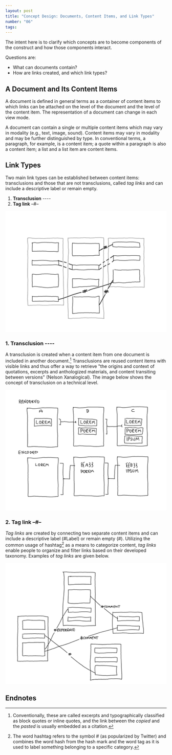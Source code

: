 ```yaml
---
layout: post
title: "Concept Design: Documents, Content Items, and Link Types"
number: "06"
tags:
---
```


The intent here is to clarify which concepts are to become components of the construct and how those components interact.

Questions are:
- What can documents contain?
- How are links created, and which link types?

## A Document and Its Content Items

A document is defined in general terms as a container of content items to which links can be attached on the level of the document and the level of the content item. The representation of a document can change in each view mode.

A document can contain a single or multiple content items which may vary in modality (e.g., text, image, sound). Content items may vary in modality and may be further distinguished by type. In conventional terms, a paragraph, for example, is a content item; a quote within a paragraph is also a content item; a list and a list item are content items.

## Link Types

Two main link types can be established between content items: transclusions and those that are not transclusions, called *tag links* and can include a descriptive label or remain empty.

1. **Transclusion** ----
2. **Tag link** –#–

![](assets/link_types_01.png)

### 1. Transclusion ----

A transclusion is created when a content item from one document is included in another document.[^excerpts] Transclusions are reused content items with visible links and thus offer a way to retrieve "the origins and context of quotations, excerpts and anthologized materials, and content transiting between versions" (Nelson Xanalogical). The image below shows the concept of transclusion on a technical level.

![](assets/link_types_02.png)

[^excerpts]: Conventionally, these are called excerpts and typographically classified as block quotes or inline quotes, and the link between the *copied* and the *pasted* is usually embedded as a citation.

### 2. Tag link –#–

*Tag links* are created by connecting two separate content items and can include a descriptive label (#Label) or remain empty (#). Utilizing the common usage of hashtag[^hashtag] as a means to categorize content, *tag links* enable people to organize and filter links based on their developed taxonomy. Examples of *tag links* are given below.

![](assets/link_types_03.png)

## Endnotes

[^hashtag]: The word hashtag refers to the symbol # (as popularized by Twitter) and combines the word hash from the hash mark and the word tag as it is used to label something belonging to a specific category.
